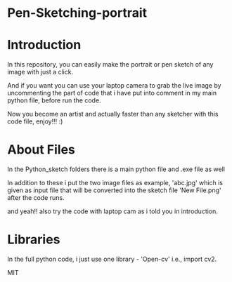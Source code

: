 # Pen-Sketching-portrait

# Introduction
In this repository, you can easily make the portrait or pen sketch of any image with just a click.

And if you want you can use your laptop camera to grab the live image by uncommenting the part of code that i have put into comment in my main python file, before run the code.

Now you become an artist and actually faster than any sketcher with this code file, enjoy!!! :)

# About Files
In the Python_sketch folders there is a main python file and .exe file as well

In addition to these i put the two image files as example, 'abc.jpg' which is given as input file that will be converted into the sketch file 'New File.png' after the code runs.

and yeah!! also try the code with laptop cam as i told you in introduction.

# Libraries 
In the full python code, i just use one library - 'Open-cv' i.e., import cv2.

MIT
